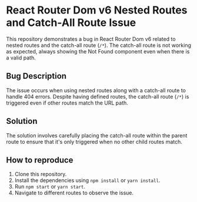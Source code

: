 # React Router Dom v6 Nested Routes and Catch-All Route Issue

This repository demonstrates a bug in React Router Dom v6 related to nested routes and the catch-all route (`/*`). The catch-all route is not working as expected, always showing the Not Found component even when there is a valid path.

## Bug Description

The issue occurs when using nested routes along with a catch-all route to handle 404 errors. Despite having defined routes, the catch-all route (`/*`) is triggered even if other routes match the URL path.

## Solution

The solution involves carefully placing the catch-all route within the parent route to ensure that it's only triggered when no other child routes match.

## How to reproduce

1. Clone this repository.
2. Install the dependencies using `npm install` or `yarn install`.
3. Run `npm start` or `yarn start`.
4. Navigate to different routes to observe the issue.